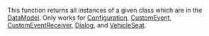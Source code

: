 This function returns all instances of a given class which are in the [DataModel](https://developer.roblox.com/en-us/api-reference/class/DataModel). Only works for [Configuration](https://developer.roblox.com/en-us/api-reference/class/Configuration), [CustomEvent](https://developer.roblox.com/en-us/api-reference/class/CustomEvent), [CustomEventReceiver](https://developer.roblox.com/en-us/api-reference/class/CustomEventReceiver), [Dialog](https://developer.roblox.com/en-us/api-reference/class/Dialog), and [VehicleSeat](https://developer.roblox.com/en-us/api-reference/class/VehicleSeat).